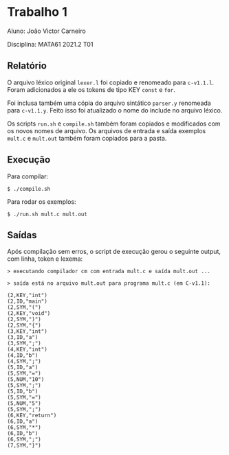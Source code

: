 # Trabalho 1
Aluno: João Victor Carneiro

Disciplina: MATA61 2021.2 T01


## Relatório
O arquivo léxico original `lexer.l` foi copiado e renomeado para `c-v1.1.l`.
Foram adicionados a ele os tokens de tipo KEY `const` e `for`.

Foi inclusa também uma cópia do arquivo sintático `parser.y` renomeada para `c-v1.1.y`.
Feito isso foi atualizado o nome do include no arquivo léxico.

Os scripts `run.sh` e `compile.sh` também foram copiados e modificados com os novos nomes de arquivo.
Os arquivos de entrada e saída exemplos `mult.c` e `mult.out` também foram copiados para a pasta.


## Execução

Para compilar:

```
$ ./compile.sh
```

Para rodar os exemplos:
```
$ ./run.sh mult.c mult.out
```


## Saídas
Após compilação sem erros, o script de execução gerou o seguinte output, com linha, token e lexema:
```
> executando compilador cm com entrada mult.c e saída mult.out ...

> saída está no arquivo mult.out para programa mult.c (em C-v1.1):

(2,KEY,"int")
(2,ID,"main")
(2,SYM,"(")
(2,KEY,"void")
(2,SYM,")")
(2,SYM,"{")
(3,KEY,"int")
(3,ID,"a")
(3,SYM,";")
(4,KEY,"int")
(4,ID,"b")
(4,SYM,";")
(5,ID,"a")
(5,SYM,"=")
(5,NUM,"10")
(5,SYM,";")
(5,ID,"b")
(5,SYM,"=")
(5,NUM,"5")
(5,SYM,";")
(6,KEY,"return")
(6,ID,"a")
(6,SYM,"*")
(6,ID,"b")
(6,SYM,";")
(7,SYM,"}")
```
